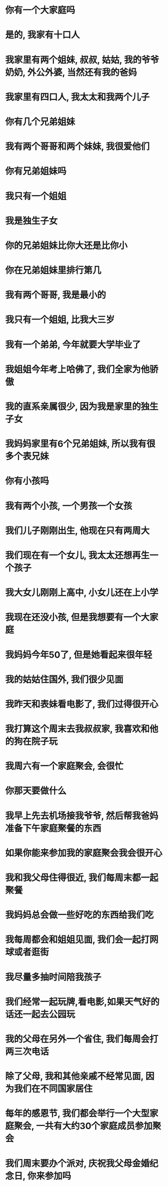 # 你有一个大家庭吗

# 是的, 我家有十口人

# 我家里有两个姐妹, 叔叔, 姑姑, 我的爷爷奶奶, 外公外婆, 当然还有我的爸妈

# 我家里有四口人, 我太太和我两个儿子

# 你有几个兄弟姐妹

# 我有两个哥哥和两个妹妹, 我很爱他们

# 你有兄弟姐妹吗

# 我只有一个姐姐

# 我是独生子女

# 你的兄弟姐妹比你大还是比你小

# 你在兄弟姐妹里排行第几

# 我有两个哥哥, 我是最小的

# 我只有一个姐姐, 比我大三岁

# 我有一个弟弟, 今年就要大学毕业了

# 我姐姐今年考上哈佛了, 我们全家为他骄傲

# 我的直系亲属很少, 因为我是家里的独生子女

# 我妈妈家里有6个兄弟姐妹, 所以我有很多个表兄妹

# 你有小孩吗

# 我有两个小孩, 一个男孩一个女孩

# 我们儿子刚刚出生, 他现在只有两周大

# 我们现在有一个女儿, 我太太还想再生一个孩子

# 我大女儿刚刚上高中, 小女儿还在上小学

# 我现在还没小孩, 但是我想要有一个大家庭

# 我妈妈今年50了, 但是她看起来很年轻

# 我的姑姑住国外, 我们很少见面

# 我昨天和表妹看电影了, 我们过得很开心

# 我打算这个周末去我叔叔家, 我喜欢和他的狗在院子玩

# 我周六有一个家庭聚会, 会很忙

# 你那天要做什么

# 我早上先去机场接我爷爷, 然后帮我爸妈准备下午家庭聚餐的东西

# 如果你能来参加我的家庭聚会我会很开心

# 我和我父母住得很近, 我们每周末都一起聚餐

# 我妈妈总会做一些好吃的东西给我们吃

# 我每周都会和姐姐见面, 我们会一起打网球或者逛街

# 我尽量多抽时间陪我孩子

# 我们经常一起玩牌,看电影,如果天气好的话还一起去公园玩

# 我的父母在另外一个省住, 我们每周会打两三次电话

# 除了父母, 我和其他亲戚不经常见面, 因为我们在不同国家居住

# 每年的感恩节, 我们都会举行一个大型家庭聚会, 一共有大约30个家庭成员参加聚会

# 我们周末要办个派对, 庆祝我父母金婚纪念日, 你来参加吗
